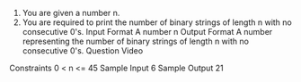 1. You are given a number n.
2. You are required to print the number of binary strings of length n with no consecutive 0's.
   Input Format
   A number n
   Output Format
   A number representing the number of binary strings of length n with no consecutive 0's.
   Question Video

Constraints
0 < n <= 45
Sample Input
6
Sample Output
21
